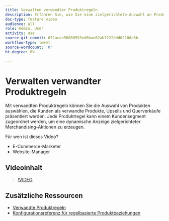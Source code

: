 ```yaml
---
title: Verwalten verwandter Produktregeln
description: Erfahren Sie, wie Sie eine zielgerichtete Auswahl an Produkten präsentieren können, um Kunden als verwandte Produkte, Upsells und Querverkäufe zu speichern.
doc-type: feature video
audience: all
role: Admin, User
activity: use
source-git-commit: 672acee56080593ed6bae62ab7f22ddd02108e6b
workflow-type: tm+mt
source-wordcount: '0'
ht-degree: 0%

---
```


# Verwalten verwandter Produktregeln

Mit verwandten Produktregeln können Sie die Auswahl von Produkten auswählen, die Kunden als verwandte Produkte, Upsells und Querverkäufe präsentiert werden. Jede Produktregel kann einem Kundensegment zugeordnet werden, um eine dynamische Anzeige zielgerichteter Merchandising-Aktionen zu erzeugen.

Für wen ist dieses Video?

- E-Commerce-Marketer
- Website-Manager

## Videoinhalt

>[!VIDEO](https://video.tv.adobe.com/v/343837?quality=12&learn=on)

## Zusätzliche Ressourcen

- [Verwandte Produktregeln](https://docs.magento.com/user-guide/marketing/product-related-rules.html)
- [Konfigurationsreferenz für regelbasierte Produktbeziehungen](https://docs.magento.com/user-guide/configuration/catalog/catalog.html#rule-based-product-relations)
